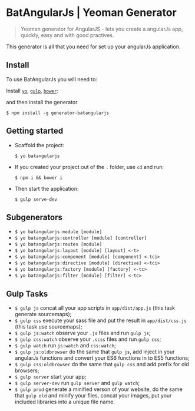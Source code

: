 # BatAngularJs | Yeoman Generator

> Yeoman generator for AngularJS - lets you create a angularJs app, quickly, easy and with good practives.

This generator is all that you need for set up your angularJs application.

## Install

To use BatAngularJs you will need to:

Install [`yo`](http://yeoman.io/), [`gulp`](http://gulpjs.com/), [`bower`](https://bower.io/):

and then install the generator

```
$ npm install -g generator-batangularjs
```

## Getting started

* Scaffold the project:

  ```
  $ yo batangularjs
  ```

* If you created your project out of the `.` folder, use `cd` and run:

  ```
  $ npm i && bower i
  ```

* Then start the application:

  ```
  $ gulp serve-dev
  ```

## Subgenerators

* `$ yo batangularjs:module [module]`
* `$ yo batangularjs:controller [module] [controller]`
* `$ yo batangularjs:routes [module]`
* `$ yo batangularjs:layout [module] [layout] <-t>`
* `$ yo batangularjs:component [module] [component] <-tci>`
* `$ yo batangularjs:directive [module] [directive] <-tci>`
* `$ yo batangularjs:factory [module] [factory] <-tc>`
* `$ yo batangularjs:filter [module] [filter] <-tc>`

## Gulp Tasks
* `$ gulp js` concat all your app scripts in `app/dist/app.js` (this task generate sourcemaps);
* `$ gulp css` execute your sass file and put the result in `app/dist/css.js` (this task use sourcemaps);
* `$ gulp js:watch` observe your `.js` files and run `gulp js`;
* `$ gulp css:watch` observe your `.scss` files and run `gulp css`;
* `$ gulp watch` run `js:watch` and `css:watch`;
* `$ gulp js:oldbrowser` do the same that `gulp js`, add inject in your angularJs functions and convert your ES6 functions in to ES5 functions;
* `$ gulp css:oldbrowser` do the same that `gulp css` and add prefix for old browsers;
* `$ gulp server` start your app;
* `$ gulp server-dev` run `gulp server` and `gulp watch`;
* `$ gulp prod` generate a minified verson of your website, do the same that `gulp old` and minify your files, concat your images, put your included libraries into a unique file name.
